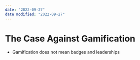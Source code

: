 ```yaml
---
date: "2022-09-27"
date modified: "2022-09-27"
---
```


# The Case Against Gamification
- Gamification does not mean badges and leaderships
